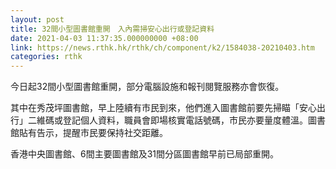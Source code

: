 ```yaml
---
layout: post
title: 32間小型圖書館重開　入內需掃安心出行或登記資料
date: 2021-04-03 11:37:35.000000000 +08:00
link: https://news.rthk.hk/rthk/ch/component/k2/1584038-20210403.htm
categories: rthk
---
```


今日起32間小型圖書館重開，部分電腦設施和報刊閱覽服務亦會恢復。

其中在秀茂坪圖書館，早上陸續有市民到來，他們進入圖書館前要先掃瞄「安心出行」二維碼或登記個人資料，職員會即場核實電話號碼，市民亦要量度體溫。圖書館貼有告示，提醒市民要保持社交距離。

香港中央圖書館、6間主要圖書館及31間分區圖書館早前已局部重開。
